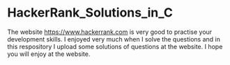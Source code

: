 # HackerRank_Solutions_in_C
The website https://www.hackerrank.com is very good to practise your development skills. I enjoyed very much when I solve the questions and in this respository I upload some solutions of questions at the website. 
I hope you will enjoy at the website.



